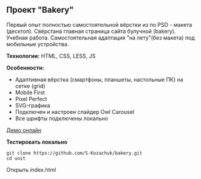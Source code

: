 ## Проект "Bakery"

Первый  опыт полностью самостоятельной вёрстки из по PSD - макета (десктоп). Свёрстана главная страница сайта булучной (bakery). Учебная работа. Самостоятельная адаптация "на лету"(без макета) под мобильные устройства.

**Технологии:** HTML, CSS, LESS, JS

**Особенности:**

-   Адаптивная вёрстка (смартфоны, планшеты, настольные ПК) на сетке (grid)
-   Mobile First
-   Pixel Perfect
-   SVG-графика
-   Подключен и настроен слайдер Owl Carousel
-   Все шрифты подключены локально

[Демо онлайн](https://s-kozachuk.github.io/bakery)

**Тестировать локально**

```
git clone https://github.com/S-Kozachuk/bakery.git
cd unit
```

Открыть index.html
